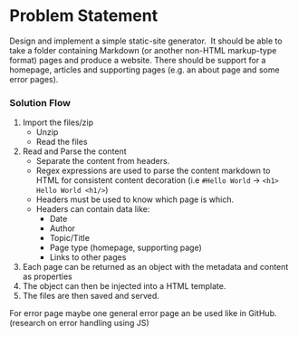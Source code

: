 # Problem Statement

Design and implement a simple static-site generator. 
It should be able to take a folder containing Markdown (or another non-HTML markup-type format) pages and produce a website. There should be support for a homepage, articles and supporting pages (e.g. an about page and some error pages).

### Solution Flow

1. Import the files/zip
   - Unzip
   - Read the files
2. Read and Parse the content
   - Separate the content from headers.
   - Regex expressions are used to parse the content markdown to HTML for consistent content decoration (i.e `#Hello World` -> `<h1> Hello World <h1/>`)
   - Headers must be used to know which page is which.
   - Headers can contain data like:
     - Date
     - Author
     - Topic/Title
     - Page type (homepage, supporting page)
     - Links to other pages
3. Each page can be returned as an object with the metadata and content as properties
4. The object can then be injected into a HTML template.
5. The files are then saved and served.

For error page maybe one general error page an be used like in GitHub. (research on error handling using JS)
